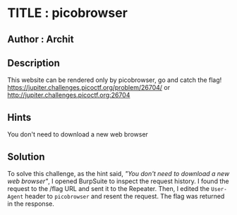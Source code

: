 # TITLE : picobrowser
## Author : Archit
## Description 
This website can be rendered only by picobrowser, go and catch the flag! https://jupiter.challenges.picoctf.org/problem/26704/ or http://jupiter.challenges.picoctf.org:26704
## Hints
You don't need to download a new web browser
## Solution
To solve this challenge, as the hint said, *"You don't need to download a new web browser"*, I opened BurpSuite to inspect the request history. I found the request to the /flag URL and sent it to the Repeater. Then, I edited the `User-Agent` header to `picobrowser` and resent the request. The flag was returned in the response.
